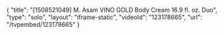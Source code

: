{
    "title": "[1508521049] M. Asam VINO GOLD Body Cream 16.9 fl. oz. Duo",
    "type": "solo",
    "layout": "iframe-static",
    "videoId": "123178665",
    "url": "\/tvpembed\/123178665"
}